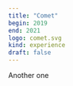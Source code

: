 ```yaml
---
title: "Comet"
begin: 2019
end: 2021
logo: comet.svg
kind: experience
draft: false
---
```


Another one